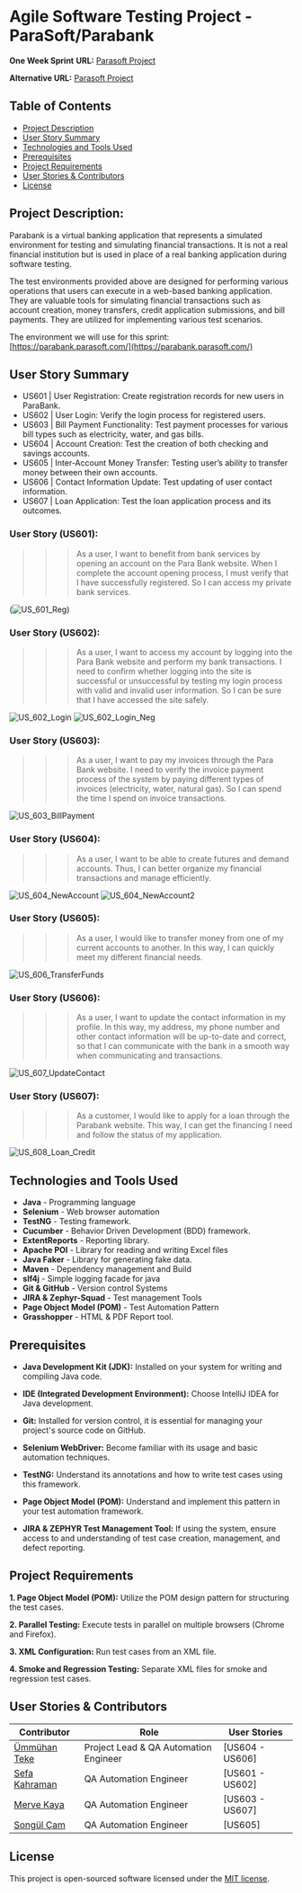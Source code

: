 # Agile Software Testing Project - ParaSoft/Parabank

**One Week Sprint**
**URL:** [Parasoft Project](https://parabank.parasoft.com/)

**Alternative URL:** [Parasoft Project](https://para.testar.org/)

## Table of Contents
- [Project Description](#project-description)
- [User Story Summary](#user-story-summary)
- [Technologies and Tools Used](#technologies-and-tools-used)
- [Prerequisites](#prerequisites)
- [Project Requirements](#project-requirements)
- [User Stories & Contributors](#user-stories-&-contributors)
- [License](#license)

## Project Description:

Parabank is a virtual banking application that represents a simulated environment for testing and simulating financial
transactions. It is not a real financial institution but is used in place of a real banking application during software
testing.

The test environments provided above are designed for performing various operations that users can execute in a
web-based banking application. They are valuable tools for simulating financial transactions such as account creation,
money transfers, credit application submissions, and bill payments. They are utilized for implementing various test
scenarios.

The environment we will use for this sprint: [https://parabank.parasoft.com/](https://parabank.parasoft.com/)

## User Story Summary

- US601 | User Registration: Create registration records for new users in ParaBank.
- US602 | User Login: Verify the login process for registered users.
- US603 | Bill Payment Functionality: Test payment processes for various bill types such as electricity, water, and gas
  bills.
- US604 | Account Creation: Test the creation of both checking and savings accounts.
- US605 | Inter-Account Money Transfer: Testing user’s ability to transfer money between their own accounts.
- US606 | Contact Information Update: Test updating of user contact information.
- US607 | Loan Application: Test the loan application process and its outcomes.

### User Story (US601):

>>> As a user, I want to benefit from bank services by opening an account on the Para Bank website. When I complete the account opening process, I must verify that I have successfully registered. So I can access my private bank services.

(![US_601_Reg](https://github.com/user-attachments/assets/1ad438b1-abb5-4839-bd34-e681587bfcb0))

### User Story (US602):

>>>   As a user, I want to access my account by logging into the Para Bank website and perform my bank transactions. I need to confirm whether logging into the site is successful or unsuccessful by testing my login process with valid and invalid user information. So I can be sure that I have accessed the site safely.

![US_602_Login](https://github.com/user-attachments/assets/2f48a366-5eb4-44d9-90ff-1a65fb5499db)
![US_602_Login_Neg](https://github.com/user-attachments/assets/fd8f2a5c-0f0d-4514-b4b9-281f7214fbc4)

### User Story (US603):

>>>   As a user, I want to pay my invoices through the Para Bank website. I need to verify the invoice payment process of the system by paying different types of invoices (electricity, water, natural gas). So I can spend the time I spend on invoice transactions.

![US_603_BillPayment](https://github.com/user-attachments/assets/b303394a-d567-4e83-91dc-dca37f923f92)

### User Story (US604):

>>>   As a user, I want to be able to create futures and demand accounts. Thus, I can better organize my financial transactions and manage efficiently.

![US_604_NewAccount](https://github.com/user-attachments/assets/4e14cb7d-ab9d-4672-8c7f-89a3dcedea5a)
![US_604_NewAccount2](https://github.com/user-attachments/assets/63992173-ac52-4837-bc4f-5f4fef28eda2)

### User Story (US605):

>>>   As a user, I would like to transfer money from one of my current accounts to another. In this way, I can quickly meet my different financial needs.

![US_606_TransferFunds](https://github.com/user-attachments/assets/6719bc3f-cebe-45c1-afae-b2a28d2d78f9)

### User Story (US606):

>>>   As a user, I want to update the contact information in my profile. In this way, my address, my phone number and other contact information will be up-to-date and correct, so that I can communicate with the bank in a smooth way when communicating and transactions.

![US_607_UpdateContact](https://github.com/user-attachments/assets/3c0c59ba-c8b5-445c-88af-7cc2bba97398)

### User Story (US607):

>>>   As a customer, I would like to apply for a loan through the Parabank website. This way, I can get the financing I need and follow the status of my application.

![US_608_Loan_Credit](https://github.com/user-attachments/assets/ab688fc6-65b5-406f-972c-843cd8cae29e)

## Technologies and Tools Used

- **Java** - Programming language
- **Selenium** - Web browser automation
- **TestNG** - Testing framework.
- **Cucumber** - Behavior Driven Development (BDD) framework.
- **ExtentReports** - Reporting library.
- **Apache POI** - Library for reading and writing Excel files
- **Java Faker** - Library for generating fake data.
- **Maven** - Dependency management and Build
- **slf4j** - Simple logging facade for java 
- **Git & GitHub** - Version control Systems 
- **JIRA & Zephyr-Squad** - Test management Tools
- **Page Object Model (POM)** - Test Automation Pattern
- **Grasshopper** -	HTML & PDF Report tool.

## Prerequisites

- **Java Development Kit (JDK):** Installed on your system for writing and compiling Java code.

- **IDE (Integrated Development Environment):** Choose IntelliJ IDEA for Java development.

- **Git:** Installed for version control, it is essential for managing your project's source code on GitHub.

- **Selenium WebDriver:** Become familiar with its usage and basic automation techniques.

- **TestNG:** Understand its annotations and how to write test cases using this framework.

- **Page Object Model (POM):** Understand and implement this pattern in your test automation framework.

- **JIRA & ZEPHYR Test Management Tool:** If using the system, ensure access to and understanding of test case creation, management, and defect reporting.
  

## Project Requirements

**1. Page Object Model (POM):** Utilize the POM design pattern for structuring the test cases.

**2. Parallel Testing:** Execute tests in parallel on multiple browsers (Chrome and Firefox).

**3. XML Configuration:** Run test cases from an XML file.

**4. Smoke and Regression Testing:** Separate XML files for smoke and regression test cases.


## User Stories & Contributors

| Contributor                                               |               Role                    |   User Stories     |
|-----------------------------------------------------------|---------------------------------------|------------------- |
| [Ümmühan Teke](https://github.com/UmmuhanTeke)            | Project Lead & QA Automation Engineer |  [US604 - US606]   |
| [Sefa Kahraman](https://github.com/SefaKahramann)         | QA Automation Engineer                |  [US601 - US602]   |
| [Merve Kaya](https://github.com/kayyamervee)              | QA Automation Engineer                |  [US603 - US607]   |
| [Songül Çam](https://github.com/songulcam)                | QA Automation Engineer                |  [US605]           |

## License  

This project is open-sourced software licensed under the [MIT license](https://opensource.org/licenses/MIT).
